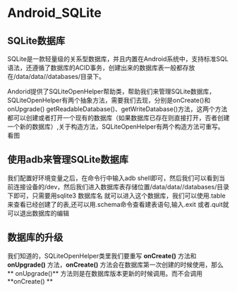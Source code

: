 # Android_SQLite
## SQLite数据库
SQLite是一款轻量级的关系型数据库，并且内置在Android系统中，支持标准SQL语法，还遵循了数据库的ACID事务，创建出来的数据库表一般都存放在/data/data/<package name>/databases/目录下。

Andorid提供了SQLiteOpenHelper帮助类，帮助我们来管理SQLite数据库，SQLiteOpenHelper有两个抽象方法，需要我们去现，分别是onCreate()和onUpgrade()
getReadableDatabase()、getWriteDatabase()方法，这两个方法都可以创建或者打开一个现有的数据库（如果数据库已存在则直接打开，否者创建一个新的数据库）,关于构造方法，SQLiteOpenHelper有两个构造方法可重写。看图


## 使用adb来管理SQLite数据库

我们配置好环境变量之后，在命令行中输入adb shell即可，然后我们可以看到当前连接设备的/dev，然后我们进入数据库表存储位置/data/data/<package name>/databases/目录下即可，只需要用sqlite3 数据库名 就可以进入这个数据库，我们可以使用.table来查看已经创建了的表,还可以用.schema命令查看建表语句,输入.exit 或者.quit就可以退出数据库的编辑

## 数据库的升级
  我们知道的，SQLiteOpenHelper类里我们要重写 **onCreate()** 方法和**onUpgrade()** 方法，**onCreate()** 方法会在数据库第一次创建的时候使用，那么 ** onUpgrade()** 方法则是在数据库版本更新的时候调用。而不会调用 **onCreate() ** 





